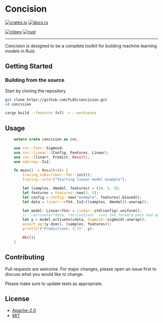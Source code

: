 # Concision
[![crates.io](https://img.shields.io/crates/v/concision.svg)](https://crates.io/crates/concision)
[![docs.rs](https://docs.rs/concision/badge.svg)](https://docs.rs/concision)

[![clippy](https://github.com/FL03/concision/actions/workflows/clippy.yml/badge.svg)](https://github.com/FL03/concision/actions/workflows/clippy.yml)
[![rust](https://github.com/FL03/concision/actions/workflows/rust.yml/badge.svg)](https://github.com/FL03/concision/actions/workflows/rust.yml)

***

Concision is designed to be a complete toolkit for building machine learning models in Rust. 

## Getting Started

### Building from the source

Start by cloning the repository

```bash
git clone https://github.com/FL03/concision.git
cd concision
```

```bash
cargo build --features full -r --workspace
```

## Usage

```rust
    extern crate concision as cnc;

    use cnc::func::Sigmoid;
    use cnc::linear::{Config, Features, Linear};
    use cnc::{linarr, Predict, Result};
    use ndarray::Ix2;

    fn main() -> Result<()> {
        tracing_subscriber::fmt::init();
        tracing::info!("Starting linear model example");

        let (samples, dmodel, features) = (20, 5, 3);
        let features = Features::new(3, 5);
        let config = Config::new("example", features).biased();
        let data = linarr::<f64, Ix2>((samples, dmodel)).unwrap();

        let model: Linear<f64> = Linear::std(config).uniform();
        // `.activate(*data, *activation)` runs the forward pass and applies the activation function to the result
        let y = model.activate(&data, Sigmoid::sigmoid).unwrap();
        assert_eq!(y.dim(), (samples, features));
        println!("Predictions: {:?}", y);

        Ok(())
    }
```

## Contributing

Pull requests are welcome. For major changes, please open an issue first
to discuss what you would like to change.

Please make sure to update tests as appropriate.

## License

* [Apache-2.0](https://choosealicense.com/licenses/apache-2.0/)
* [MIT](https://choosealicense.com/licenses/mit/)
